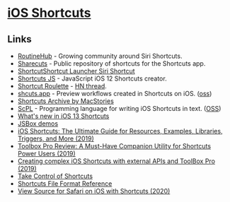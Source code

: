 # [iOS Shortcuts](https://support.apple.com/en-gb/guide/shortcuts/welcome/ios)

## Links

- [RoutineHub](https://routinehub.co/) - Growing community around Siri Shortcuts.
- [Sharecuts](https://sharecuts.app/) - Public repository of shortcuts for the Shortcuts app.
- [ShortcutShortcut Launcher Siri Shortcut](https://www.reddit.com/r/shortcuts/comments/9jok3b/shortcut_launcher_streamline_the_shortcuts_app/)
- [Shortcuts JS](https://github.com/joshfarrant/shortcuts-js) - JavaScript iOS 12 Shortcuts creator.
- [Shortcut Roulette](http://shortcutroulette.com/) - [HN thread](https://news.ycombinator.com/item?id=18492899).
- [shcuts.app](https://shcuts.app) - Preview workflows created in Shortcuts on iOS. ([oss](https://github.com/pNre/shcuts.app))
- [Shortcuts Archive by MacStories](https://www.macstories.net/shortcuts/)
- [ScPL](https://editor.scpl.dev/) - Programming language for writing iOS Shortcuts in text. ([OSS](https://github.com/pfgithub/scpl))
- [What's new in iOS 13 Shortcuts](https://www.reddit.com/r/shortcuts/comments/d62ovd/whats_new_in_ios_13_shortcuts/)
- [JSBox demos](https://github.com/cyanzhong/xTeko)
- [iOS Shortcuts: The Ultimate Guide for Resources, Examples, Libraries, Triggers, and More (2019)](https://thesweetsetup.com/ios-shortcuts-guide/)
- [Toolbox Pro Review: A Must-Have Companion Utility for Shortcuts Power Users (2019)](https://www.macstories.net/reviews/toolbox-pro-review-a-must-have-companion-utility-for-shortcuts-power-users/)
- [Creating complex iOS Shortcuts with external APIs and ToolBox Pro (2019)](https://www.youtube.com/watch?v=yS_FRpbaKD8)
- [Take Control of Shortcuts](https://www.takecontrolbooks.com/shortcuts/)
- [Shortcuts File Format Reference](https://github.com/sebj/iOS-Shortcuts-Reference#readme)
- [View Source for Safari on iOS with Shortcuts (2020)](https://paul.kinlan.me/view-source-for-safari-on-ios-with-shortcuts/)
